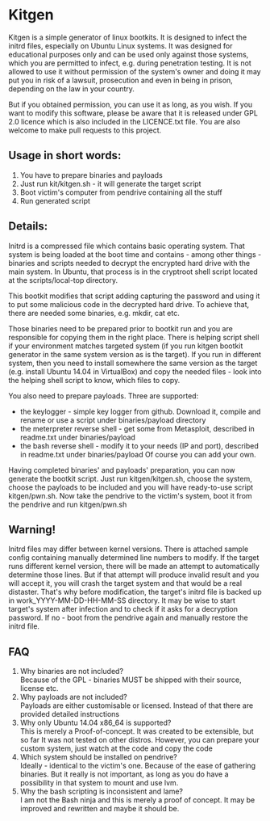 Kitgen
======

Kitgen is a simple generator of linux bootkits.
It is designed to infect the initrd files, especially on Ubuntu Linux systems. It was designed for educational
purposes only and can be used only against those systems, which you are permitted to infect, e.g. during
penetration testing. It is not allowed to use it without permission of the system's owner and doing it may put
you in risk of a lawsuit, prosecution and even in being in prison, depending on the law in your country.

But if you obtained permission, you can use it as long, as you wish. If you want to modify this software, please
be aware that it is released under GPL 2.0 licence which is also included in the LICENCE.txt file.
You are also welcome to make pull requests to this project.

Usage in short words:
---------------------
1. You have to prepare binaries and payloads
2. Just run kit/kitgen.sh - it will generate the target script
3. Boot victim's computer from pendrive containing all the stuff
4. Run generated script

Details:
--------
Initrd is a compressed file which contains basic operating system. That system is being loaded at the boot time
and contains - among other things - binaries and scripts needed to decrypt the encrypted hard drive with the main
system. In Ubuntu, that process is in the cryptroot shell script located at the scripts/local-top directory.

This bootkit modifies that script adding capturing the password and using it to put some malicious code in the
decrypted hard drive. To achieve that, there are needed some binaries, e.g. mkdir, cat etc.

Those binaries need to be prepared prior to bootkit run and you are responsible for copying them in the right
place. There is helping script shell if your environment matches targeted system (if you run kitgen bootkit generator
in the same system version as is the target). If you run in different system, then you need to install somewhere the
same version as the target (e.g. install Ubuntu 14.04 in VirtualBox) and copy the needed files - look into the 
helping shell script to know, which files to copy.

You also need to prepare payloads. Three are supported:
- the keylogger - simple key logger from github. Download it, compile and rename or use a script under binaries/payload
directory
- the meterpreter reverse shell - get some from Metasploit, described in readme.txt under binaries/payload
- the bash reverse shell - modify it to your needs (IP and port), described in readme.txt under binaries/payload
Of course you can add your own.

Having completed binaries' and payloads' preparation, you can now generate the bootkit script.
Just run kitgen/kitgen.sh, choose the system, choose the payloads to be included and you will have ready-to-use
script kitgen/pwn.sh.
Now take the pendrive to the victim's system, boot it from the pendrive and run kitgen/pwn.sh

Warning! 
--------
Initrd files may differ between kernel versions. There is attached sample config containing manually
determined line numbers to modify. If the target runs different kernel version, there will be made an attempt
to automatically determine those lines. But if that attempt will produce invalid result and you will accept
it, you will crash the target system and that would be a real distaster. That's why before modification, the 
target's initrd file is backed up in work_YYYY-MM-DD-HH-MM-SS directory. It may be wise to start target's system
after infection and to check if it asks for a decryption password. If no - boot from the pendrive again and
manually restore the initrd file.



FAQ
---
1. Why binaries are not included?  
Because of the GPL - binaries MUST be shipped with their source, license etc.
2. Why payloads are not included?  
Payloads are either customisable or licensed. Instead of that there are provided detailed instructions
3. Why only Ubuntu 14.04 x86_64 is supported?  
This is merely a Proof-of-concept. It was created to be extensible, but so far It was not tested on other distros.
However, you can prepare your custom system, just watch at the code and copy the code
4. Which system should be installed on pendrive?  
Ideally - identical to the victim's one. Because of the ease of gathering binaries. But it really is not important, 
as long as you do have a possibility in that system to mount and use lvm.
5. Why the bash scripting is inconsistent and lame?  
I am not the Bash ninja and this is merely a proof of concept. It may be improved and rewritten and maybe it should be. 
